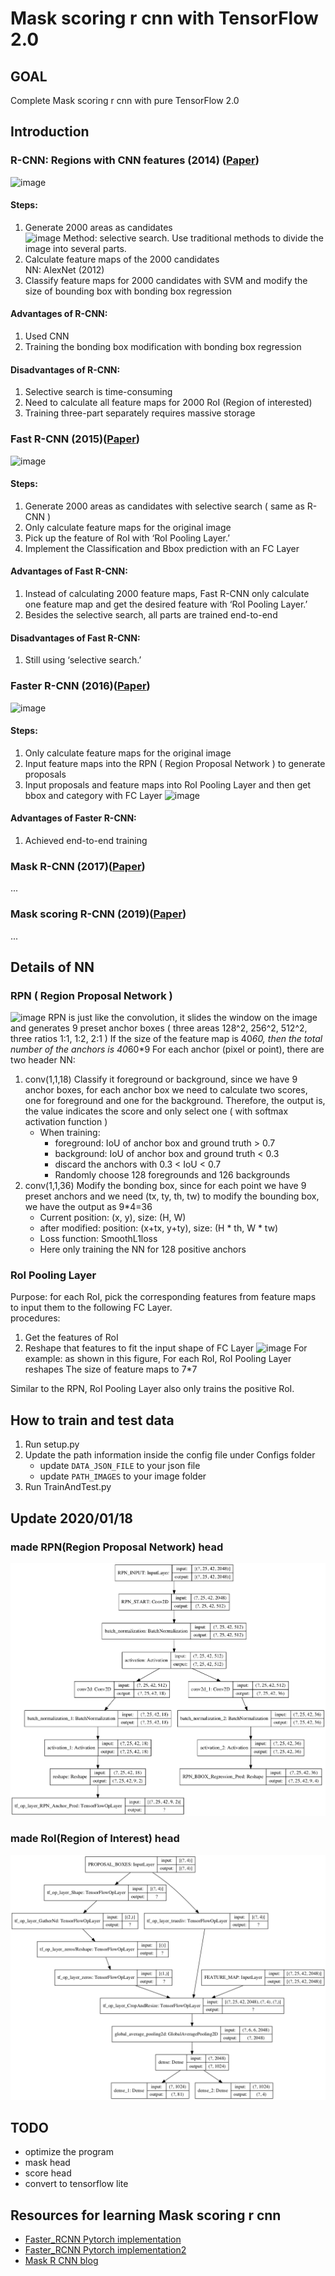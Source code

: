 # Mask scoring r cnn with TensorFlow 2.0
## GOAL  
Complete Mask scoring r cnn with pure TensorFlow 2.0
## Introduction
### R-CNN: Regions with CNN features (2014) ([Paper](https://arxiv.org/abs/1311.2524))
![image](https://img-blog.csdn.net/20180120101132064?watermark/2/text/aHR0cDovL2Jsb2cuY3Nkbi5uZXQvamlvbmduaW1h/font/5a6L5L2T/fontsize/400/fill/I0JBQkFCMA==/dissolve/70/gravity/SouthEast)
#### Steps:
1. Generate 2000 areas as candidates  
   ![image](https://img-blog.csdn.net/20180118122531674?watermark/2/text/aHR0cDovL2Jsb2cuY3Nkbi5uZXQvamlvbmduaW1h/font/5a6L5L2T/fontsize/400/fill/I0JBQkFCMA==/dissolve/70/gravity/SouthEast)
   Method: selective search. Use traditional methods to divide the image into several parts.
2. Calculate feature maps of the 2000 candidates  
   NN: AlexNet (2012)
3. Classify feature maps for 2000 candidates with SVM and modify the size of bounding box with bonding box regression

#### Advantages of R-CNN:  
1. Used CNN
2. Training the bonding box modification with bonding box regression
#### Disadvantages of R-CNN:
1. Selective search is time-consuming
2. Need to calculate all feature maps for 2000 RoI (Region of interested)
3. Training three-part separately requires massive storage

### Fast R-CNN (2015)([Paper](https://arxiv.org/abs/1504.08083))
![image](https://img-blog.csdn.net/20180122144556269?watermark/2/text/aHR0cDovL2Jsb2cuY3Nkbi5uZXQvamlvbmduaW1h/font/5a6L5L2T/fontsize/400/fill/I0JBQkFCMA==/dissolve/70/gravity/SouthEast)
#### Steps:
1. Generate 2000 areas as candidates with selective search ( same as R-CNN )
2. Only calculate feature maps for the original image 
3. Pick up the feature of RoI with ‘RoI Pooling Layer.’
4. Implement the Classification and Bbox prediction with an FC Layer

#### Advantages of Fast R-CNN:
1. Instead of calculating 2000 feature maps, Fast R-CNN only calculate one feature map and get the desired feature with ‘RoI Pooling Layer.’
2. Besides the selective search, all parts are trained end-to-end

#### Disadvantages of Fast R-CNN:
1. Still using ‘selective search.’

### Faster R-CNN (2016)([Paper](https://arxiv.org/abs/1506.01497))
![image](https://img-blog.csdn.net/20180120101100539?watermark/2/text/aHR0cDovL2Jsb2cuY3Nkbi5uZXQvamlvbmduaW1h/font/5a6L5L2T/fontsize/400/fill/I0JBQkFCMA==/dissolve/70/gravity/SouthEast)
#### Steps:
1. Only calculate feature maps for the original image
2. Input feature maps into the RPN ( Region Proposal Network ) to generate proposals
3. Input proposals and feature maps into RoI Pooling Layer and then get bbox and category with FC Layer
![image](https://img-blog.csdn.net/20180120100214929?watermark/2/text/aHR0cDovL2Jsb2cuY3Nkbi5uZXQvamlvbmduaW1h/font/5a6L5L2T/fontsize/400/fill/I0JBQkFCMA==/dissolve/70/gravity/SouthEast)
#### Advantages of Faster R-CNN:
1. Achieved end-to-end training
### Mask R-CNN (2017)([Paper](https://arxiv.org/abs/1703.06870))  
...
### Mask scoring R-CNN (2019)([Paper](https://arxiv.org/abs/1903.00241))  
...
## Details of NN
### RPN ( Region Proposal Network )
![image](https://img-blog.csdn.net/20180120101005481?watermark/2/text/aHR0cDovL2Jsb2cuY3Nkbi5uZXQvamlvbmduaW1h/font/5a6L5L2T/fontsize/400/fill/I0JBQkFCMA==/dissolve/70/gravity/SouthEast)
RPN is just like the convolution, it slides the window on the image and generates 9 preset anchor boxes ( three areas 128^2, 256^2, 512^2, three ratios 1:1, 1:2, 2:1 )
If the size of the feature map is 40*60, then the total number of the anchors is 40*60*9
For each anchor (pixel or point), there are two header NN:
1. conv(1,1,18) Classify it foreground or background, since we have 9 anchor boxes, for each anchor box we need to calculate two scores, one for foreground and one for the background. Therefore, the output is, the value indicates the score and only select one ( with softmax activation function )  
    * When training:
        * foreground: IoU of anchor box and ground truth > 0.7
        * background: IoU of anchor box and ground truth < 0.3
        * discard the anchors with 0.3 < IoU < 0.7
        * Randomly choose 128 foregrounds and 126 backgrounds
2. conv(1,1,36) Modify the bonding box, since for each point we have 9 preset anchors and we need (tx, ty, th, tw) to modify the bounding box, we have the output as 9*4=36  
    * Current position: (x, y), size: (H, W)
    * after modified: position: (x+tx, y+ty), size: (H * th, W * tw)
    * Loss function: SmoothL1loss
    * Here only training the NN for 128 positive anchors
### RoI Pooling Layer
Purpose: for each RoI, pick the corresponding features from feature maps to input them to the following FC Layer.  
procedures:  
1. Get the features of RoI
2. Reshape that features to fit the input shape of FC Layer
![image](https://img-blog.csdn.net/20180120203716021?watermark/2/text/aHR0cDovL2Jsb2cuY3Nkbi5uZXQvamlvbmduaW1h/font/5a6L5L2T/fontsize/400/fill/I0JBQkFCMA==/dissolve/70/gravity/SouthEast)
For example: as shown in this figure,
For each RoI, RoI Pooling Layer reshapes
The size of feature maps to 7*7

Similar to the RPN, RoI Pooling Layer also only trains the positive RoI.
## How to train and test data
1. Run setup.py
2. Update the path information inside the config file under Configs folder
    * update `DATA_JSON_FILE` to your json file
    * update `PATH_IMAGES` to your image folder
3. Run TrainAndTest.py
## Update 2020/01/18
### made RPN(Region Proposal Network) head  
![image](Model_Images/RPN_header_model.png)
### made RoI(Region of Interest) head
![image](Model_Images/RoI_header_model.png)
## TODO
* optimize the program
* mask head
* score head
* convert to tensorflow lite
## Resources for learning Mask scoring r cnn
* [Faster_RCNN Pytorch implementation](https://github.com/Jacqueline121/Faster_RCNN_pytorch)
* [Faster_RCNN Pytorch implementation2](https://github.com/chenyuntc/simple-faster-rcnn-pytorch)
* [Mask R CNN blog](https://blog.csdn.net/jiongnima/article/details/79094159)
